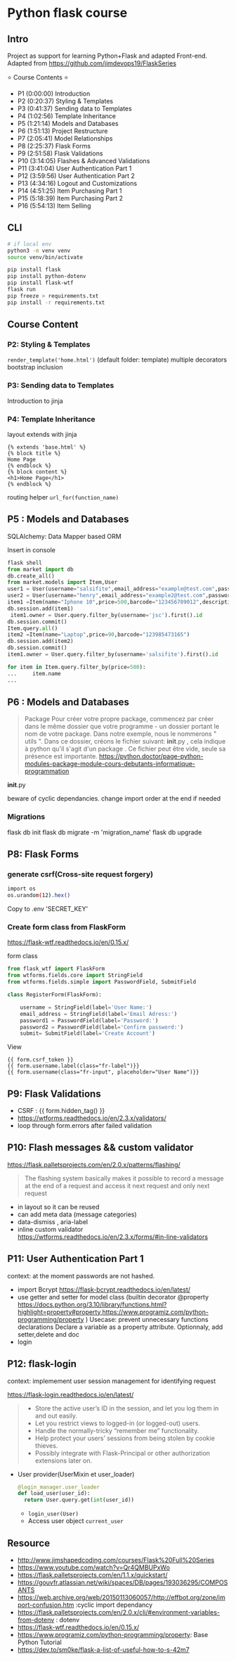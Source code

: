 # Python flask course

## Intro

Project as support for learning Python+Flask and adapted Front-end.  
Adapted from <https://github.com/jimdevops19/FlaskSeries>

⭐️ Course Contents ⭐️

- P1 (0:00:00) Introduction
- P2 (0:20:37) Styling & Templates
- P3 (0:41:37) Sending data to Templates
- P4 (1:02:56) Template Inheritance
- P5 (1:21:14) Models and Databases
- P6 (1:51:13) Project Restructure
- P7 (2:05:41) Model Relationships
- P8 (2:25:37) Flask Forms
- P9 (2:51:58) Flask Validations
- P10 (3:14:05) Flashes & Advanced Validations
- P11 (3:41:04) User Authentication Part 1
- P12 (3:59:56) User Authentication Part 2
- P13 (4:34:16) Logout and Customizations
- P14 (4:51:25) Item Purchasing Part 1
- P15 (5:18:39) Item Purchasing Part 2
- P16 (5:54:13) Item Selling

## CLI

```bash
# if local env
python3 -m venv venv
source venv/bin/activate

pip install flask
pip install python-dotenv
pip install flask-wtf
flask run
pip freeze > requirements.txt
pip install -r requirements.txt

```

## Course Content

### P2: Styling & Templates

`render_template('home.html')` (default folder: template)
multiple decorators
bootstrap inclusion

### P3: Sending data to Templates

Introduction to jinja

### P4: Template Inheritance

layout extends with jinja

```jinja
{% extends 'base.html' %}
{% block title %}
Home Page
{% endblock %}
{% block content %}
<h1>Home Page</h1>
{% endblock %}
```

routing helper `url_for(function_name)`

## P5 : Models and Databases

SQLAlchemy: Data Mapper based ORM

Insert in console

```python
flask shell
from market import db
db.create_all()
from market.models import Item,User
user1 = User(username="salsifite",email_address="example@test.com",password_hash="123456789012",budget=900)
user2 = User(username="henry",email_address="example2@test.com",password_hash="123456789012",budget=900)
item1 =Item(name="Iphone 10",price=500,barcode="123456789012",description='desc')
db.session.add(item1)
 item1.owner = User.query.filter_by(username='jsc').first().id
db.session.commit()
Item.query.all()
item2 =Item(name="Laptop",price=90,barcode="123985473165")
db.session.add(item2)
db.session.commit()
item1.owner = User.query.filter_by(username='salsifite').first().id

for item in Item.query.filter_by(price=500):
...     item.name
...
```

## P6 : Models and Databases

> Package
> Pour créer votre propre package, commencez par créer dans le même dossier que votre programme - un dossier portant le nom de votre package. Dans notre exemple, nous le nommerons " utils ".
> Dans ce dossier, créons le fichier suivant: **init**.py , cela indique à python qu'il s'agit d'un package . Ce fichier peut être vide, seule sa présence est importante.
> <https://python.doctor/page-python-modules-package-module-cours-debutants-informatique-programmation>

**init**.py

beware of cyclic dependancies. change import order at the end if needed

### Migrations

flask db init
flask db migrate -m 'migration_name'
flask db upgrade

## P8: Flask Forms

### generate csrf(Cross-site request forgery)

```bash
import os
os.urandom(12).hex()
```

Copy to .env 'SECRET_KEY'

### Create form class from FlaskForm

<https://flask-wtf.readthedocs.io/en/0.15.x/>

form class

```python
from flask_wtf import FlaskForm
from wtforms.fields.core import StringField
from wtforms.fields.simple import PasswordField, SubmitField

class RegisterForm(FlaskForm):

    username = StringField(label='User Name:')
    email_address = StringField(label='Email Adress:')
    password1 = PasswordField(label='Password:')
    password2 = PasswordField(label='Confirm password:')
    submit= SubmitField(label='Create Account')
```

View

```
{{ form.csrf_token }}
{{ form.username.label(class="fr-label")}}
{{ form.username(class="fr-input", placeholder="User Name")}}
```

## P9: Flask Validations

- CSRF : {{ form.hidden_tag() }}
- <https://wtforms.readthedocs.io/en/2.3.x/validators/>
- loop through form.errors after failed validation

## P10: Flash messages && custom validator

<https://flask.palletsprojects.com/en/2.0.x/patterns/flashing/>

> The flashing system basically makes it possible to record a message at the end of a request and access it next request and only next request

- in layout so it can be reused
- can add meta data (message categories)
- data-dismiss , aria-label
- inline custom validator <https://wtforms.readthedocs.io/en/2.3.x/forms/#in-line-validators>

## P11: User Authentication Part 1

context: at the moment passwords are not hashed.

- import Bcrypt <https://flask-bcrypt.readthedocs.io/en/latest/>
- use getter and setter for model class (builtin decorator @property <https://docs.python.org/3.10/library/functions.html?highlight=property#property>,<https://www.programiz.com/python-programming/property> )
  Usecase: prevent unnecessary functions declarations
  Declare a variable as a property attribute. Optionnaly, add setter,delete and doc
- login

## P12: flask-login

context: implemement user session management for identifying request

<https://flask-login.readthedocs.io/en/latest/>

> - Store the active user’s ID in the session, and let you log them in and out easily.
> - Let you restrict views to logged-in (or logged-out) users.
> - Handle the normally-tricky “remember me” functionality.
> - Help protect your users’ sessions from being stolen by cookie thieves.
> - Possibly integrate with Flask-Principal or other authorization extensions later on.

- User provider(UserMixin et user_loader)
  
  ```python
  @login_manager.user_loader
  def load_user(user_id):
    return User.query.get(int(user_id))
  ```

  - `login_user(User)`
  - Access user object `current_user`


## Resource

- <http://www.jimshapedcoding.com/courses/Flask%20Full%20Series>
- <https://www.youtube.com/watch?v=Qr4QMBUPxWo>
- <https://flask.palletsprojects.com/en/1.1.x/quickstart/>
- <https://gouvfr.atlassian.net/wiki/spaces/DB/pages/193036295/COMPOSANTS>
- <https://web.archive.org/web/20150113060057/http://effbot.org/zone/import-confusion.htm> :cyclic import dependancy
- <https://flask.palletsprojects.com/en/2.0.x/cli/#environment-variables-from-dotenv> : dotenv
- <https://flask-wtf.readthedocs.io/en/0.15.x/>
- <https://www.programiz.com/python-programming/property>: Base Python Tutorial
- <https://dev.to/sm0ke/flask-a-list-of-useful-how-to-s-42m7>
